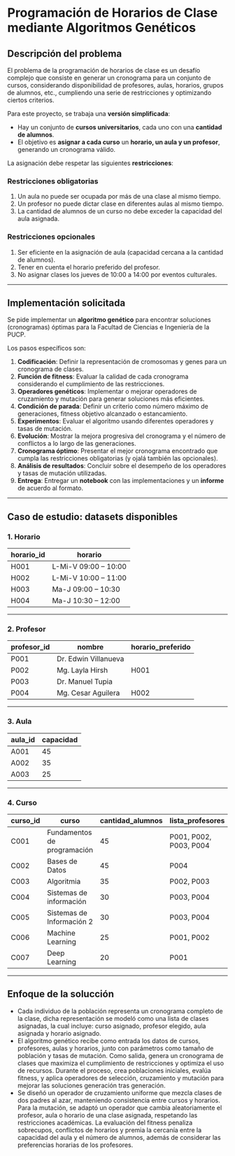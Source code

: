 # Programación de Horarios de Clase mediante Algoritmos Genéticos

## Descripción del problema

El problema de la programación de horarios de clase es un desafío complejo que consiste en generar un cronograma para un conjunto de cursos, considerando disponibilidad de profesores, aulas, horarios, grupos de alumnos, etc., cumpliendo una serie de restricciones y optimizando ciertos criterios.

Para este proyecto, se trabaja una **versión simplificada**:

- Hay un conjunto de **cursos universitarios**, cada uno con una **cantidad de alumnos**.
- El objetivo es **asignar a cada curso** un **horario, un aula y un profesor**, generando un cronograma válido.

La asignación debe respetar las siguientes **restricciones**:

### Restricciones obligatorias

1. Un aula no puede ser ocupada por más de una clase al mismo tiempo.
2. Un profesor no puede dictar clase en diferentes aulas al mismo tiempo.
3. La cantidad de alumnos de un curso no debe exceder la capacidad del aula asignada.

### Restricciones opcionales

1. Ser eficiente en la asignación de aula (capacidad cercana a la cantidad de alumnos).
2. Tener en cuenta el horario preferido del profesor.
3. No asignar clases los jueves de 10:00 a 14:00 por eventos culturales.

---

## Implementación solicitada

Se pide implementar un **algoritmo genético** para encontrar soluciones (cronogramas) óptimas para la Facultad de Ciencias e Ingeniería de la PUCP.

Los pasos específicos son:

1. **Codificación**: Definir la representación de cromosomas y genes para un cronograma de clases.
2. **Función de fitness**: Evaluar la calidad de cada cronograma considerando el cumplimiento de las restricciones.
3. **Operadores genéticos**: Implementar o mejorar operadores de cruzamiento y mutación para generar soluciones más eficientes.
4. **Condición de parada**: Definir un criterio como número máximo de generaciones, fitness objetivo alcanzado o estancamiento.
5. **Experimentos**: Evaluar el algoritmo usando diferentes operadores y tasas de mutación. 
6. **Evolución**: Mostrar la mejora progresiva del cronograma y el número de conflictos a lo largo de las generaciones.
7. **Cronograma óptimo**: Presentar el mejor cronograma encontrado que cumpla las restricciones obligatorias (y ojalá también las opcionales).
8. **Análisis de resultados**: Concluir sobre el desempeño de los operadores y tasas de mutación utilizadas.
9. **Entrega**: Entregar un **notebook** con las implementaciones y un **informe** de acuerdo al formato.

---

## Caso de estudio: datasets disponibles

### 1. Horario

| horario_id | horario              |
|------------|----------------------|
| H001       | L-Mi-V 09:00 – 10:00  |
| H002       | L-Mi-V 10:00 – 11:00  |
| H003       | Ma-J 09:00 – 10:30    |
| H004       | Ma-J 10:30 – 12:00    |

---

### 2. Profesor

| profesor_id | nombre                  | horario_preferido |
|-------------|--------------------------|-------------------|
| P001        | Dr. Edwin Villanueva      |                   |
| P002        | Mg. Layla Hirsh           | H001              |
| P003        | Dr. Manuel Tupia          |                   |
| P004        | Mg. Cesar Aguilera        | H002              |

---

### 3. Aula

| aula_id | capacidad |
|---------|-----------|
| A001    | 45        |
| A002    | 35        |
| A003    | 25        |

---

### 4. Curso

| curso_id | curso                        | cantidad_alumnos | lista_profesores      |
|----------|------------------------------|------------------|------------------------|
| C001     | Fundamentos de programación  | 45               | P001, P002, P003, P004 |
| C002     | Bases de Datos               | 45               | P004                   |
| C003     | Algoritmia                   | 35               | P002, P003             |
| C004     | Sistemas de información      | 30               | P003, P004             |
| C005     | Sistemas de Información 2    | 30               | P003, P004             |
| C006     | Machine Learning             | 25               | P001, P002             |
| C007     | Deep Learning                | 20               | P001                   |

---

##  Enfoque de la solucción

- Cada individuo de la población representa un cronograma completo de la clase, dicha representación se modeló como una lista de clases asignadas, la cual incluye: curso asignado, profesor elegido, aula asignada y horario asignado.
- El algoritmo genético recibe como entrada los datos de cursos, profesores, aulas y horarios, junto con parámetros como tamaño de población y tasas de mutación. Como salida, genera un cronograma de clases que maximiza el cumplimiento de restricciones y optimiza el uso de recursos. Durante el proceso, crea poblaciones iniciales, evalúa fitness, y aplica operadores de selección, cruzamiento y mutación para mejorar las soluciones generación tras generación.
- Se diseñó un operador de cruzamiento uniforme que mezcla clases de dos padres al azar, manteniendo consistencia entre cursos y horarios. Para la mutación, se adaptó un operador que cambia aleatoriamente el profesor, aula o horario de una clase asignada, respetando las restricciones académicas. La evaluación del fitness penaliza sobrecupos, conflictos de horarios y premia la cercanía entre la capacidad del aula y el número de alumnos, además de considerar las preferencias horarias de los profesores.

